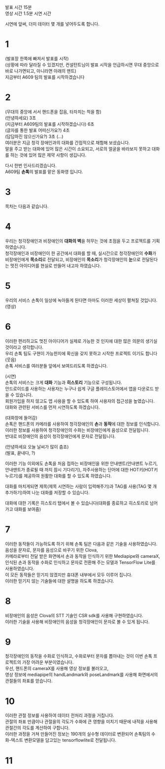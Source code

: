 발표 시간 15분  
영상 시간 1.5분
시연 시간  

시연에 앞써, 더미 데이터 몇 개를 넣어두도록 합니다.  

# 1  
(발표장 한쪽에 빠져서 발표를 시작)  
(상황에 따라 달라질 수 있겠지만, 컨설턴트님이 발표 시작을 언급하시면 무대 중앙으로 바로 나가면되고, 아니라면 아래의 맨트)  
지금부터 A609 팀의 발표를 시작하겠습니다  

# 2  
(무대의 중앙에 서서 핸드폰을 잡음, 타자치는 척을 함)  
(안녕하세요) 3초  
(지금부터 A609팀의 발표를 시작하겠습니다) 6초  
(글자를 통한 발표 어떠신가요?) 4초  
(답답하진 않으신가요?) 3초
(...)  
여러분은 지금 청각 장애인과의 대화를 간접적으로 채험해 보셨습니다.  
말을 주고 받는 대화에 있어 많은 시간이 소요되고, 서로의 얼굴을 바라보지 못하고 대화를 하는 것에 있어 많은 제약 사항이 생깁니다.  

다시 한번 인사드리겠습니다.  
A609팀 **손톡**의 발표를 맡은 동화영 입니다.  

# 3
목차는 다음과 같습니다.

# 4
우리는 청각장애인과 비장애인의 **대화의 벽**을 허무는 것에 초점을 두고 프로젝트를 기획하였습니다.  
청각장애인과 비장애인이 한 공간에서 대화를 할 때, 실시간으로 청각장애인의 **수화**가 비장애인에게 **목소리**로 전달되고, 비장애인의 **목소리**가 청각장애인의 **눈**으로 전달된다는 멋진 아이디어를 현실로 만들어 내고자 하였습니다.  

# 5
우리의 서비스 손톡이 일상에 녹아들게 된다면 아마도 이러한 세상이 펼쳐질 것입니다.  
(영상)  

# 6
이러한 편리하고도 멋진 아이디어가 실제로 가능한 것 인지에 대한 많은 의문의 생기실 것이라고 생각합니다.  
우리 손톡 팀도 구현이 가능한지에 확신을 갖지 못하고 시작한 프로젝트 이기도 합니다(웃음)  
손톡 서비스를 여러분들 앞에서 보여드리도록 하겠습니다.  

(시연)  
손톡의 서비스는 크게 **대화** 기능과 **히스토리** 기능으로 구성됩니다.  
안드로이드를 사용하는 사용자는 누구나 쉽게 구글 플레이스토어에서 앱을 다운로드 받을 수 있습니다.  
회원가입을 하지 않고도 앱 사용을 할 수 있도록 하여 사용자의 접근성을 높였습니다.  
대화와 관련된 서비스를 먼저 시연하도록 하겠습니다.  

(대화창에 들어감)  
손톡은 핸드폰의 카메라를 사용하여 청각장애인의 **손**과 **동작**에 대한 정보를 인식합니다.  
이러한 정보를 사용하여 청각장애인의 수화는 비장애인에게 음성으로 전달됩니다.  
반대로 비장애인의 음성이 청각장애인에게 문자로 전달됩니다.  

(안녕하세요 오늘 날씨가 많이 춥죠)  
(발표, 끝내다, ?)

이러한 기능 이외에도 손톡을 처음 접하는 비장애인을 위한 안내맨트(안내맨트 누르기, 안내맨트가 종료될 때 까지 잠시 기다리기), 자주사용하는 단어에 대한 HOT키(HOT키 누르기)를 제공하여 원활한 대화를 할 수 있도록 하였습니다.  

대화를 마치게되면 제목(제목 시연하는 사람이 입력해주기)과 TAG를 사용(TAG 몇 개 추가하기)하여 나눈 대화를 저장할 수 있습니다.  

대화에 대한 기록은 히스토리 탭에서 볼 수 있습니다(대화를 종료하고 히스토리로 넘어가고 대화를 보여줌)

# 7
이러한 동작들이 가능하도록 하기 위해 손톡 팀은 다음과 같은 기술을 사용하였습니다.  
음성을 문자로, 문자를 음성으로 바꾸기 위한 Clova,  
카메라로부터 전달 받은 화면에서 손과 동작을 인식하기 위한 Mediapipe와 cameraX,  
인식된 손과 동작을 수화로 인식하고 문자로 전환해 주는 모델과 TensorFlow Lite를 사용하였습니다.  
이 모든 동작들은 믿기지 않겠지만 휴대폰 내부에서 모두 이루어 집니다.  
이러한 믿기지 않는 기술들에 대한 설명을 하도록 하겠습니다.  
 
# 8
비장애인의 음성은 Clova의 STT 기술인 CSR sdk를 사용해 구현하였습니다.  
이러한 기술을 사용해 비장애인의 음성을 청각장애인이 문자로 볼 수 있게 됩니다.  

# 9
청각장애인의 동작을 수화로 인식하고, 수화로부터 문자를 뽑아내는 것이 이번 손톡 프로젝트의 가장 어려운 부분이였습니다.  
우선, 핸드폰의 cameraX를 사용해 영상 정보를 불러오고,  
영상 정보에 mediapipe의 handLandmark와 poseLandmark를 사용해 화면에서의 관절들의 좌표를 얻습니다.

# 10
이러한 관절 정보를 사용하여 데이터 전처리 과정을 거칩니다.  
관절의 좌표 만큼이나 관절을의 각도가 수화에 큰 영향을 미치기 때문에 내적을 사용해 관절간의 각도를 계산하여 구합니다.  
이러한 과정을 거쳐 만들어진 정보는 190개의 실수형 데이터로 변환되어 손톡팀의 수화-텍스트 변환모델을 담고있는 tensorflowlite로 전달됩니다.  

# 11

